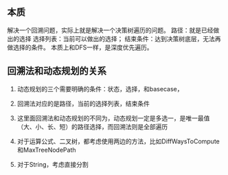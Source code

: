 ## 本质
解决一个回溯问题，实际上就是解决一个决策树遍历的问题。
路径：就是已经做出的选择
选择列表：当前可以做出的选择；
结束条件：达到决策树底层，无法再做选择的条件。
本质上和DFS一样，是深度优先遍历。

## 回溯法和动态规划的关系
1. 动态规划的三个需要明确的条件：状态，选择，和basecase，
2. 回溯法对应的是路径，当前的选择列表，结束条件
3. 这里面回溯法和动态规划的不同为，动态规划一定是多选一，是唯一最值（大、小、长、短）的路径选择，而回溯法则是全部遍历


1. 对于运算公式、二叉树，都考虑使用两边的方法，比如DiffWaysToCompute 和MaxTreeNodePath
2. 对于String，考虑直接分割

